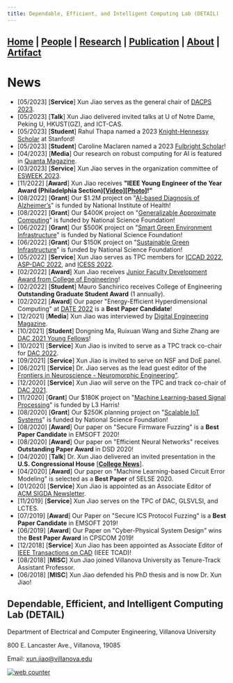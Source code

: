 ```yaml
---
title: Dependable, Efficient, and Intelligent Computing Lab (DETAIL)
---
```

## [**Home**](./) | [People](./people) | [Research](./research) | [Publication](./publication) | [About](./about) | [Artifact](./artifact) 

# News
* [05/2023] [**Service**] Xun Jiao serves as the general chair of [DACPS 2023](https://60dac.conference-program.com/presentation/?id=WKSHP101&sess=sess166).
* [05/2023] [**Talk**] Xun Jiao delivered invited talks at U of Notre Dame, Peking U, HKUST(GZ), and ICT-CAS.
* [05/2023] [**Student**] Rahul Thapa named a 2023 [Knight-Hennessy Scholar](https://www1.villanova.edu/university/media/press-releases/2023/2023-knight-hennessy.html) at Stanford!
* [05/2023] [**Student**] Caroline Maclaren named a 2023 [Fulbright Scholar](https://www1.villanova.edu/university/media/press-releases/2023/fulbright-grants.html)!
* [04/2023] [**Media**] Our research on robust computing for AI is featured in [Quanta Magazine](https://www.quantamagazine.org/a-new-approach-to-computation-reimagines-artificial-intelligence-20230413/). 
* [03/2023] [**Service**] Xun Jiao serves in the organization committee of [ESWEEK 2023](https://esweek.org).
* [11/2022] [**Award**] Xun Jiao receives **"IEEE Young Engineer of the Year Award (Philadelphia Section)[[Video]](https://photos.app.goo.gl/cTcBK7tfW3TM9E9t7)[[Photo]](https://photos.app.goo.gl/N7b4W9JEECpk2FWs9)!"**
* [08/2022] [**Grant**] Our $1.2M project on "[AI-based Diagnosis of Alzheimer’s](https://reporter.nih.gov/search/T7r_s80tVUWcSrCg0doxWA/project-details/10438005)" is funded by National Institute of Health! 
* [08/2022] [**Grant**] Our $400K project on "[Generalizable Approximate Computing](https://www.nsf.gov/awardsearch/showAward?AWD_ID=2202310&HistoricalAwards=false)" is funded by National Science Foundation! 
* [06/2022] [**Grant**] Our $500K project on "[Smart Green Environment Infrastructure](https://www.nsf.gov/awardsearch/showAward?AWD_ID=2152834&HistoricalAwards=false)" is funded by National Science Foundation!
* [06/2022] [**Grant**] Our $150K project on "[Sustainable Green Infrastructure](https://www.nsf.gov/awardsearch/showAward?AWD_ID=2228035&HistoricalAwards=false)" is funded by National Science Foundation! 
* [05/2022] [**Service**] Xun Jiao serves as TPC members for [ICCAD 2022](https://iccad.com), [ASP-DAC 2022](https://www.aspdac.com/aspdac2023/), and [ICESS 2022](http://www.ieee-cybermatics.org/2022/icess/).
* [02/2022] [**Award**] Xun Jiao receives [Junior Faculty Development Award from College of Engineering](https://www1.villanova.edu/villanova/engineering/newsevents/newsarchives/2022/faculty-research/career-development-award.html)!
* [02/2022] [**Student**] Mauro Sanchirico receives College of Engineering **Outstanding Graduate Student Award** (1 annually). 
* [02/2022] [**Award**] Our paper "Energy-Efficient Hyperdimensional Computing" at [DATE 2022](https://www.date-conference.com/programme#:~:text=ENERGY%2DEFFICIENT%20BRAIN%2DINSPIRED%20HYPERDIMENSIONAL%20COMPUTING%20USING%20VOLTAGE%20SCALING) is a **Best Paper Candidate**!
* [12/2021] [**Media**] Xun Jiao was interviewed by [Digital Engineering Magazine](https://www.digitalengineering247.com/article/the-coming-of-age-of-ai-and-machine-learning-in-design/fea).  
* [10/2021] [**Student**] Dongning Ma, Ruixuan Wang and Sizhe Zhang are [DAC 2021 Young Fellows](https://www.dac.com/Attend/Students-Scholarships/Young-Student-Fellow-Program)! 
* [10/2021] [**Service**] Xun Jiao is invited to serve as a TPC track co-chair for [DAC 2022](https://www.dac.com). 
* [09/2021] [**Service**] Xun Jiao is invited to serve on NSF and DoE panel.  
* [06/2021] [**Service**] Dr. Jiao serves as the lead guest editor of the [Frontiers in Neuroscience - Neuromorphic Engineering"](https://www.frontiersin.org/research-topics/22893/brain-inspired-hyperdimensional-computing-algorithms-models-and-architectures).  
* [12/2020] [**Service**]  Xun Jiao will serve on the TPC and track co-chair of [DAC 2021](https://www.dac.com). 
* [11/2020] [**Grant**] Our $180K project on "[Machine Learning-based Signal Processing](https://www1.villanova.edu/content/villanova/engineering/newsevents/newsarchives/2020/faculty-research/CAC-industry-contract.html)" is funded by L3 Harris! 
* [08/2020] [**Grant**] Our $250K planning project on "[Scalable IoT Systems](https://www.nsf.gov/awardsearch/showAward?AWD_ID=2028889&HistoricalAwards=false)" is funded by National Science Foundation!
* [08/2020] [**Award**] Our paper on "Secure Firmware Fuzzing" is a **Best Paper Candidate** in EMSOFT 2020!
* [08/2020] [**Award**] Our paper on "Efficient Neural Networks" receives **Outstanding Paper Award** in DSD 2020!
* [04/2020] [**Talk**] Dr. Xun Jiao delivered an invited presentation in the **U.S. Congressional House** [[**College News**]](https://www1.villanova.edu/villanova/engineering/newsevents/newsarchives/2020/faculty-research/Sudler-Blockchain.html).
* [04/2020] [**Award**] Our paper on "Machine Learning-based Circuit Error Modeling" is selected as a **Best Paper** of SELSE 2020.  
* [01/2020] [**Service**] Xun Jiao is appointed as an Associate Editor of [ACM SIGDA Newsletter](https://www.sigda.org/publications/newsletter/).
* [11/2019] [**Service**] Xun Jiao serves on the TPC of DAC, GLSVLSI, and LCTES. 
* [07/2019] [**Award**] Our Paper on "Secure ICS Protocol Fuzzing" is a **Best Paper Candidate** in EMSOFT 2019!
* [06/2019] [**Award**] Our Paper on "Cyber-Physical System Design" wins the **Best Paper Award** in CPSCOM 2019!
* [12/2018] [**Service**] Xun Jiao has been appointed as Associate Editor of [IEEE Transactions on CAD](https://ieee-ceda.org/publication/tcad-publication/committee/tcad-editorial-board) (IEEE TCAD)!
* [08/2018] [**MISC**] Xun Jiao joined Villanova University as Tenure-Track Assistant Professor. 
* [06/2018] [**MISC**] Xun Jiao defended his PhD thesis and is now Dr. Xun Jiao! 
  
## Dependable, Efficient, and Intelligent Computing Lab (DETAIL)
Department of Electrical and Computer Engineering, Villanova University

800 E. Lancaster Ave., Villanova, 19085

Email: xun.jiao@villanova.edu

<a href="https://www.hitwebcounter.com" target="_blank">
<img src="https://hitwebcounter.com/counter/counter.php?page=8058682&style=0001&nbdigits=5&type=page&initCount=0" title="Free Counter" Alt="web counter"   border="0" /></a> 
